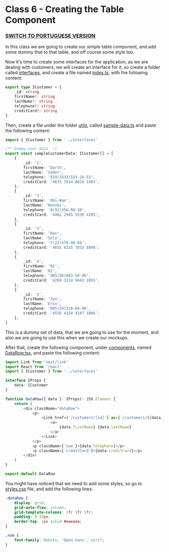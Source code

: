 # Class 6 - Creating the Table Component

### [SWITCH TO PORTUGUESE VERSION](./PT.md)

In this class we are going to create our simple table component,
and add some dummy that to that table, and off course some style too.

Now it's time to create some interfaces for the application, as we are dealing with customers,
we will create an interface for it, so create a folder called [interfaces](interfaces), and create a
file named [index.ts](interfaces/index.ts), with the following content:
```typescript
export type ICustomer = {
    _id: string
    firstName?: string
    lastName?: string
    telephone?: string
    creditCard?: string
}

```

Then, create a file under the folder [utils](utils), called [sample-data.ts](utils/sample-data.ts)
and paste the following content:

```typescript jsx
import { ICustomer } from '../interfaces'

/** Dummy user data. */
export const sampleCustomerData: ICustomer[] = [
    {
        _id: '1',
        firstName: 'Darth',
        lastName: 'Vader',
        telephone: '519(3533)535-16-53',
        creditCard: '4633 7014 8828 1403',
    },
    {
        _id: '2',
        firstName: 'Obi-Wan',
        lastName: 'Kenobi',
        telephone: '8(92)356-98-20',
        creditCard: '4462 2945 5530 4205',
    },
    {
        _id: '3',
        firstName: 'Han',
        lastName: 'Solo',
        telephone: '7(22)578-98-88',
        creditCard: '4655 6225 7033 8898',
    },
    {
        _id: '4',
        firstName: 'R2',
        lastName: 'D2',
        telephone: '965(56)083-59-90',
        creditCard: '4269 3224 9443 2855',
    },
    {
        _id: '5',
        firstName: 'Jyn',
        lastName: 'Erso',
        telephone: '005(34)310-84-90',
        creditCard: '4556 4324 4187 1006',
    },
]

```

This is a dummy set of data, that we are going to use for the moment, and also 
we are going to use this when we create our mockups.

After that, create the following component, under [components](components), named
[DataRow.tsx](components/DataRow.tsx), and paste the following content:

```typescript jsx
import Link from 'next/link'
import React from 'react'
import { ICustomer } from '../interfaces'

interface IProps {
    data: ICustomer
}

function DataRow({ data }: IProps): JSX.Element {
    return (
        <div className="dataRow">
            <p>
                <Link href={'/customers/[id]'} as={`/customers/${data._id}`}>
                    <a>
                        {data.firstName} {data.lastName}
                    </a>
                </Link>
            </p>
            <p className={`num`}>{data.telephone}</p>
            <p className={`creditCard`}>{data.creditCard}</p>
        </div>
    )
}

export default DataRow

```

You might have noticed that we need to add some styles, so go to [styles.css](styles.css) file,
and add the following lines:

```css
.dataRow {
    display: grid;
    grid-auto-flow: column;
    grid-template-columns: 1fr 1fr 1fr;
    padding: 0 32px;
    border-top: 1px solid #eaeaea;
}

.num {
    font-family: Roboto, 'Open Sans', serif;
}

```
